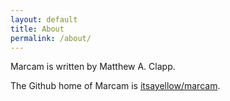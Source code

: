 ```yaml
---
layout: default
title: About
permalink: /about/
---
```


Marcam is written by Matthew A. Clapp.

The Github home of Marcam is [itsayellow/marcam](http://github.com/itsayellow/marcam).
